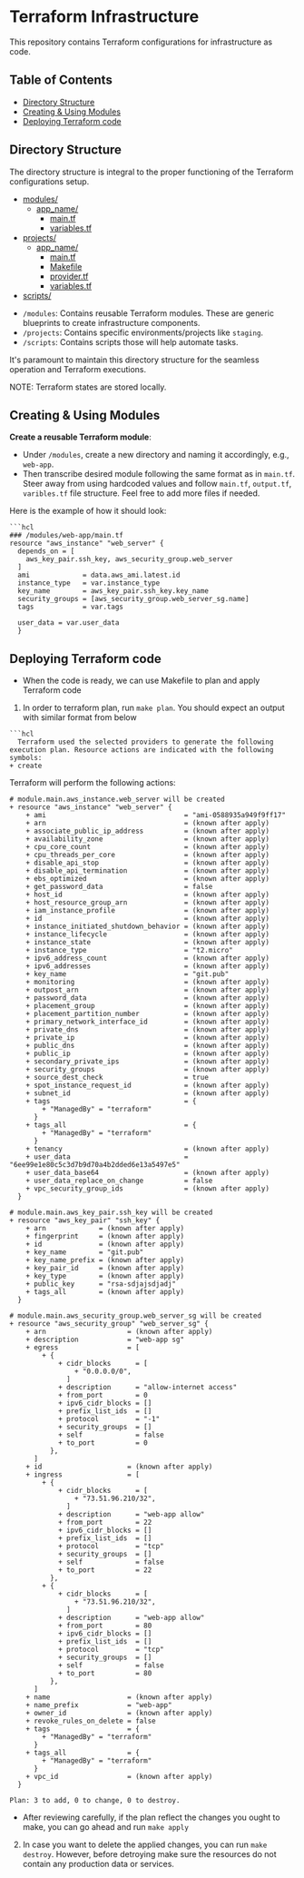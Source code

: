 # Terraform Infrastructure

This repository contains Terraform configurations for infrastructure as code.

## Table of Contents

- [Directory Structure](#directory-structure)
- [Creating & Using Modules](#creating--using-modules)
- [Deploying Terraform code](#deploying-terraform-code)


## Directory Structure

The directory structure is integral to the proper functioning of the Terraform configurations setup.


* [modules/](./modules)
  * [app_name/](./modules/web-app)
    * [main.tf](./modules/web-app/main.tf)
    * [variables.tf](./modules/web-app/variables.tf)
* [projects/](./projects)
  * [app_name/](./projects/web-app)
    * [main.tf](./projects/web-app/main.tf)
    * [Makefile](./projects/web-app/Makefile)
    * [provider.tf](./projects/web-app/provider.tf)
    * [variables.tf](./projects/web-app/variables.tf)
* [scripts/](./scripts/)




- `/modules`: Contains reusable Terraform modules. These are generic blueprints to create infrastructure components.
- `/projects`: Contains specific environments/projects like `staging`. 
- `/scripts`: Contains scripts those will help automate tasks. 


It's paramount to maintain this directory structure for the seamless operation and Terraform executions.

NOTE: Terraform states are stored locally.

## Creating & Using Modules
   

 **Create a reusable  Terraform module**:

   - Under `/modules`, create a new directory and naming it accordingly, e.g., `web-app`.
   - Then transcribe desired module following the same format as in `main.tf`. Steer away from using hardcoded values and follow `main.tf`, `output.tf`, `varibles.tf` file structure. Feel free to add more files if needed.
   
   Here is the example of how it should look:

    ```hcl
    ### /modules/web-app/main.tf
    resource "aws_instance" "web_server" {
      depends_on = [
        aws_key_pair.ssh_key, aws_security_group.web_server
      ]
      ami             = data.aws_ami.latest.id
      instance_type   = var.instance_type
      key_name        = aws_key_pair.ssh_key.key_name
      security_groups = [aws_security_group.web_server_sg.name]
      tags            = var.tags

      user_data = var.user_data
      }
    

## Deploying Terraform code
    
  - When the code is ready, we can use Makefile to plan and apply Terraform code

  1. In order to terraform plan, run `make plan`. You should expect an output with similar format from below

    ```hcl
      Terraform used the selected providers to generate the following execution plan. Resource actions are indicated with the following symbols:
    + create

  Terraform will perform the following actions:

    # module.main.aws_instance.web_server will be created
    + resource "aws_instance" "web_server" {
        + ami                                  = "ami-0588935a949f9ff17"
        + arn                                  = (known after apply)
        + associate_public_ip_address          = (known after apply)
        + availability_zone                    = (known after apply)
        + cpu_core_count                       = (known after apply)
        + cpu_threads_per_core                 = (known after apply)
        + disable_api_stop                     = (known after apply)
        + disable_api_termination              = (known after apply)
        + ebs_optimized                        = (known after apply)
        + get_password_data                    = false
        + host_id                              = (known after apply)
        + host_resource_group_arn              = (known after apply)
        + iam_instance_profile                 = (known after apply)
        + id                                   = (known after apply)
        + instance_initiated_shutdown_behavior = (known after apply)
        + instance_lifecycle                   = (known after apply)
        + instance_state                       = (known after apply)
        + instance_type                        = "t2.micro"
        + ipv6_address_count                   = (known after apply)
        + ipv6_addresses                       = (known after apply)
        + key_name                             = "git.pub"
        + monitoring                           = (known after apply)
        + outpost_arn                          = (known after apply)
        + password_data                        = (known after apply)
        + placement_group                      = (known after apply)
        + placement_partition_number           = (known after apply)
        + primary_network_interface_id         = (known after apply)
        + private_dns                          = (known after apply)
        + private_ip                           = (known after apply)
        + public_dns                           = (known after apply)
        + public_ip                            = (known after apply)
        + secondary_private_ips                = (known after apply)
        + security_groups                      = (known after apply)
        + source_dest_check                    = true
        + spot_instance_request_id             = (known after apply)
        + subnet_id                            = (known after apply)
        + tags                                 = {
            + "ManagedBy" = "terraform"
          }
        + tags_all                             = {
            + "ManagedBy" = "terraform"
          }
        + tenancy                              = (known after apply)
        + user_data                            = "6ee99e1e80c5c3d7b9d70a4b2dded6e13a5497e5"
        + user_data_base64                     = (known after apply)
        + user_data_replace_on_change          = false
        + vpc_security_group_ids               = (known after apply)
      }

    # module.main.aws_key_pair.ssh_key will be created
    + resource "aws_key_pair" "ssh_key" {
        + arn             = (known after apply)
        + fingerprint     = (known after apply)
        + id              = (known after apply)
        + key_name        = "git.pub"
        + key_name_prefix = (known after apply)
        + key_pair_id     = (known after apply)
        + key_type        = (known after apply)
        + public_key      = "rsa-sdjajsdjadj"
        + tags_all        = (known after apply)
      }

    # module.main.aws_security_group.web_server_sg will be created
    + resource "aws_security_group" "web_server_sg" {
        + arn                    = (known after apply)
        + description            = "web-app sg"
        + egress                 = [
            + {
                + cidr_blocks      = [
                    + "0.0.0.0/0",
                  ]
                + description      = "allow-internet access"
                + from_port        = 0
                + ipv6_cidr_blocks = []
                + prefix_list_ids  = []
                + protocol         = "-1"
                + security_groups  = []
                + self             = false
                + to_port          = 0
              },
          ]
        + id                     = (known after apply)
        + ingress                = [
            + {
                + cidr_blocks      = [
                    + "73.51.96.210/32",
                  ]
                + description      = "web-app allow"
                + from_port        = 22
                + ipv6_cidr_blocks = []
                + prefix_list_ids  = []
                + protocol         = "tcp"
                + security_groups  = []
                + self             = false
                + to_port          = 22
              },
            + {
                + cidr_blocks      = [
                    + "73.51.96.210/32",
                  ]
                + description      = "web-app allow"
                + from_port        = 80
                + ipv6_cidr_blocks = []
                + prefix_list_ids  = []
                + protocol         = "tcp"
                + security_groups  = []
                + self             = false
                + to_port          = 80
              },
          ]
        + name                   = (known after apply)
        + name_prefix            = "web-app"
        + owner_id               = (known after apply)
        + revoke_rules_on_delete = false
        + tags                   = {
            + "ManagedBy" = "terraform"
          }
        + tags_all               = {
            + "ManagedBy" = "terraform"
          }
        + vpc_id                 = (known after apply)
      }
      
    Plan: 3 to add, 0 to change, 0 to destroy.





- After reviewing carefully, if the plan reflect the changes you ought to make, you can go ahead and run `make apply`

2. In case you want to delete the applied changes, you can run `make destroy`. However, before detroying make sure the resources do not contain any production data or services.

